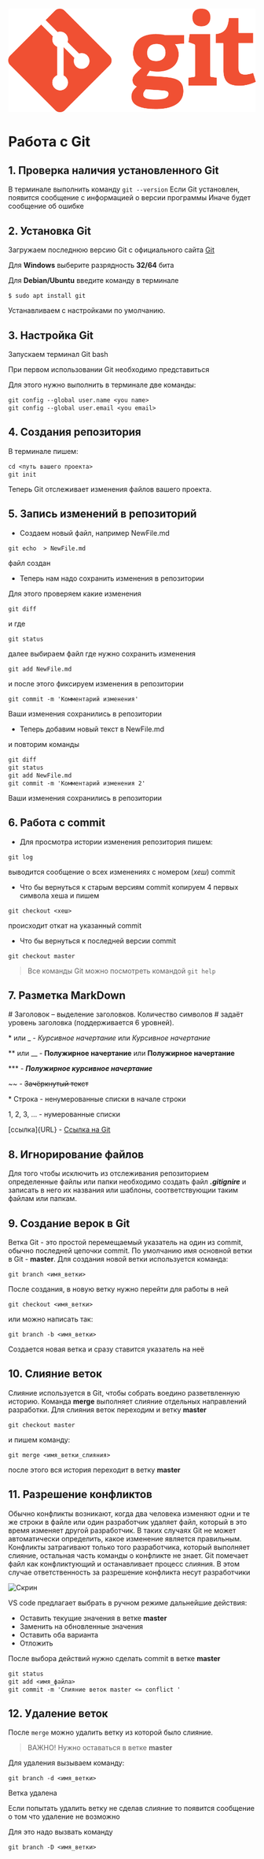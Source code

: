 ![Logo](Git-Logo-1788C.png)
#  Работа с Git



## 1. Проверка наличия установленного Git
В терминале выполнить команду `git --version`
Если Git установлен, появится сообщение с информацией о версии программы
Иначе будет сообщение об ошибке

## 2. Установка Git
 Загружаем последнюю версию  Git с официального сайта [Git](https://git-scm.com/)

Для **Windows** выберите разрядность **32/64** бита

Для **Debian/Ubuntu** введите команду в терминале
```
$ sudo apt install git
```
Устанавливаем с настройками по умолчанию.
 

## 3. Настройка Git

Запускаем терминал Git bash

При первом использовании Git необходимо представиться

Для этого нужно выполнить в терминале две команды:
```
git config --global user.name <you name>
git config --global user.email <you email>
```
## 4. Создания репозитория
В терминале пишем:
```
cd <путь вашего проекта>
git init
```
Теперь Git отслеживает изменения файлов вашего проекта.


## 5. Запись изменений в репозиторий

* Создаем новый файл, например NewFile.md
```
git echo  > NewFile.md
```
файл создан

* Теперь нам надо сохранить изменения в репозитории

Для этого проверяем какие изменения
```
git diff
```
 и где
```
git status
```
далее выбираем файл где нужно сохранить изменения

```
git add NewFile.md
```
и после этого фиксируем изменения в репозитории 
```
git commit -m 'Комментарий изменения'
```
Ваши изменения сохранились в репозитории

* Теперь добавим новый текст в NewFile.md

 и повторим команды
```
git diff
git status
git add NewFile.md
git commit -m 'Комментарий изменения 2'

```
 Ваши изменения сохранились в репозитории

 ## 6. Работа с commit
 * Для просмотра истории изменения репозитория пишем:

 ```
git log
 ```
 выводится сообщение о всех изменениях с номером (*хеш*) commit

 * Что бы вернуться к старым версиям commit
 копируем 4 первых символа хеша и пишем

 ```
git checkout <хеш>
 ```
происходит откат на указанный commit

* Что бы вернуться к последней версии commit
```
git checkout master
```
> Все команды Git можно посмотреть командой `git help`
## 7. Разметка MarkDown

 \# Заголовок – выделение заголовков. Количество символов # задаёт уровень заголовка
(поддерживается 6 уровней).

\*  или _ - *Курсивное начертание* или _Курсивное начертание_


**  или __ - **Полужирное начертание** или __Полужирное начертание__


*** - ***Полужирное курсивное начертание***

~~ - ~~Зачёркнутый текст~~

\* Строка - ненумерованные списки в начале строки

1, 2, 3, … - нумерованные списки

\[ссылка]{URL} - [Ссылка на Git](https://git-scm.com/book/ru/v2)

## 8. Игнорирование файлов
Для того чтобы исключить из отслеживания репозиторием определенные файлы или папки необходимо создать файл ***.gitignire*** и записать в него их названия или шаблоны, соответствующии таким файлам или папкам.
## 9. Создание верок в Git
Ветка Git  - это простой перемещаемый указатель на один из commit, обычно последней цепочки commit. По умолчанию имя основной ветки в Git - **master**.
Для создания новой ветки используется команда:

```
git branch <имя_ветки>
```
После создания, в новую ветку нужно перейти для работы в ней

```
git checkout <имя_ветки>
```
или можно написать так:
```
git branch -b <имя_ветки>
```
Создается новая ветка и сразу ставится указатель на неё

## 10. Слияние веток
Слияние используется в Git, чтобы собрать воедино разветвленную историю. Команда **merge** выполняет слияние отдельных направлений разработки.
Для слияния веток переходим и ветку **master** 
```
git checkout master
```
и пишем команду:
```
git merge <имя_ветки_слияния>
```
после этого вся история переходит в ветку **master**

## 11. Разрешение конфликтов
Обычно конфликты возникают, когда два человека изменяют одни и те же строки в файле или один разработчик удаляет файл, который в это время изменяет другой разработчик. В таких случаях Git не может автоматически определить, какое изменение является правильным. Конфликты затрагивают только того разработчика, который выполняет слияние, остальная часть команды о конфликте не знает. Git помечает файл как конфликтующий и останавливает процесс слияния. В этом случае ответственность за разрешение конфликта несут разработчики

![Скрин](%D0%A1%D0%BD%D0%B8%D0%BC%D0%BE%D0%BA111.JPG)

VS code предлагает выбрать в ручном режиме дальнейшие действия:
* Оставить текущие значения в ветке **master**  
* Заменить на обновленные значения
* Оставить оба варианта
* Отложить 

После выбора действий нужно сделать commit  в ветке **master**
```
git status
git add <имя_файла>
git commit -m 'Слияние веток master <= conflict '
```
## 12. Удаление веток

После `merge` можно удалить ветку из которой было слияние.

 >ВАЖНО! Нужно оставаться в ветке **master**

Для удаления вызываем команду:
```
git branch -d <имя_ветки>
```
Ветка удалена

Если попытать удалить ветку не сделав слияние то появится сообщение  о том что удаление не возможно

Для это надо вызвать команду
```
git branch -D <имя_ветки>
```












  